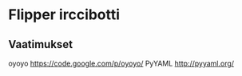 Flipper irccibotti
==================

Vaatimukset
-----------

oyoyo https://code.google.com/p/oyoyo/
PyYAML http://pyyaml.org/
